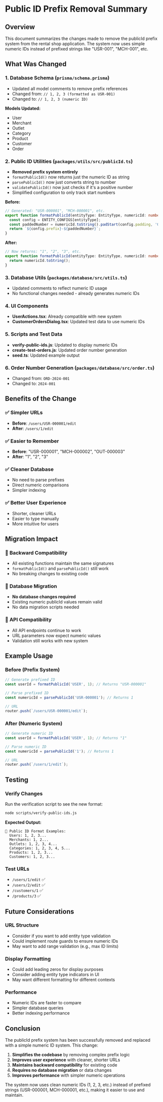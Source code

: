 # Public ID Prefix Removal Summary

## Overview
This document summarizes the changes made to remove the publicId prefix system from the rental shop application. The system now uses simple numeric IDs instead of prefixed strings like "USR-001", "MCH-001", etc.

## What Was Changed

### 1. Database Schema (`prisma/schema.prisma`)
- Updated all model comments to remove prefix references
- Changed from: `// 1, 2, 3 (formatted as USR-001)`
- Changed to: `// 1, 2, 3 (numeric ID)`

**Models Updated:**
- User
- Merchant  
- Outlet
- Category
- Product
- Customer
- Order

### 2. Public ID Utilities (`packages/utils/src/publicId.ts`)
- **Removed prefix system entirely**
- `formatPublicId()` now returns just the numeric ID as string
- `parsePublicId()` now just converts string to number
- `validatePublicId()` now just checks if it's a positive number
- Simplified configuration to only track start numbers

**Before:**
```typescript
// Generated: "USR-000001", "MCH-000001", etc.
export function formatPublicId(entityType: EntityType, numericId: number): string {
  const config = ENTITY_CONFIGS[entityType];
  const paddedNumber = numericId.toString().padStart(config.padding, '0');
  return `${config.prefix}-${paddedNumber}`;
}
```

**After:**
```typescript
// Now returns: "1", "2", "3", etc.
export function formatPublicId(entityType: EntityType, numericId: number): string {
  return numericId.toString();
}
```

### 3. Database Utils (`packages/database/src/utils.ts`)
- Updated comments to reflect numeric ID usage
- No functional changes needed - already generates numeric IDs

### 4. UI Components
- **UserActions.tsx**: Already compatible with new system
- **CustomerOrdersDialog.tsx**: Updated test data to use numeric IDs

### 5. Scripts and Test Data
- **verify-public-ids.js**: Updated to display numeric IDs
- **create-test-orders.js**: Updated order number generation
- **seed.ts**: Updated example output

### 6. Order Number Generation (`packages/database/src/order.ts`)
- Changed from: `ORD-2024-001` 
- Changed to: `2024-001`

## Benefits of the Change

### ✅ **Simpler URLs**
- **Before**: `/users/USR-000001/edit`
- **After**: `/users/1/edit`

### ✅ **Easier to Remember**
- **Before**: "USR-000001", "MCH-000002", "OUT-000003"
- **After**: "1", "2", "3"

### ✅ **Cleaner Database**
- No need to parse prefixes
- Direct numeric comparisons
- Simpler indexing

### ✅ **Better User Experience**
- Shorter, cleaner URLs
- Easier to type manually
- More intuitive for users

## Migration Impact

### 🔄 **Backward Compatibility**
- All existing functions maintain the same signatures
- `formatPublicId()` and `parsePublicId()` still work
- No breaking changes to existing code

### 🔄 **Database Migration**
- **No database changes required**
- Existing numeric publicId values remain valid
- No data migration scripts needed

### 🔄 **API Compatibility**
- All API endpoints continue to work
- URL parameters now expect numeric values
- Validation still works with new system

## Example Usage

### **Before (Prefix System)**
```typescript
// Generate prefixed ID
const userId = formatPublicId('USER', 1); // Returns "USR-000001"

// Parse prefixed ID
const numericId = parsePublicId('USR-000001'); // Returns 1

// URL
router.push(`/users/USR-000001/edit`);
```

### **After (Numeric System)**
```typescript
// Generate numeric ID
const userId = formatPublicId('USER', 1); // Returns "1"

// Parse numeric ID
const numericId = parsePublicId('1'); // Returns 1

// URL
router.push(`/users/1/edit`);
```

## Testing

### **Verify Changes**
Run the verification script to see the new format:
```bash
node scripts/verify-public-ids.js
```

**Expected Output:**
```
🔢 Public ID Format Examples:
  Users: 1, 2, 3...
  Merchants: 1, 2...
  Outlets: 1, 2, 3, 4...
  Categories: 1, 2, 3, 4, 5...
  Products: 1, 2, 3...
  Customers: 1, 2, 3...
```

### **Test URLs**
- `/users/1/edit` ✅
- `/users/2/edit` ✅
- `/customers/1` ✅
- `/products/3` ✅

## Future Considerations

### **URL Structure**
- Consider if you want to add entity type validation
- Could implement route guards to ensure numeric IDs
- May want to add range validation (e.g., max ID limits)

### **Display Formatting**
- Could add leading zeros for display purposes
- Consider adding entity type indicators in UI
- May want different formatting for different contexts

### **Performance**
- Numeric IDs are faster to compare
- Simpler database queries
- Better indexing performance

## Conclusion

The publicId prefix system has been successfully removed and replaced with a simple numeric ID system. This change:

1. **Simplifies the codebase** by removing complex prefix logic
2. **Improves user experience** with cleaner, shorter URLs
3. **Maintains backward compatibility** for existing code
4. **Requires no database migration** or data changes
5. **Improves performance** with simpler numeric operations

The system now uses clean numeric IDs (1, 2, 3, etc.) instead of prefixed strings (USR-000001, MCH-000001, etc.), making it easier to use and maintain.
